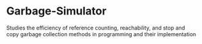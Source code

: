 # Garbage-Simulator

Studies the efficiency of reference counting, reachability, and stop and copy garbage collection methods in programming and their implementation
